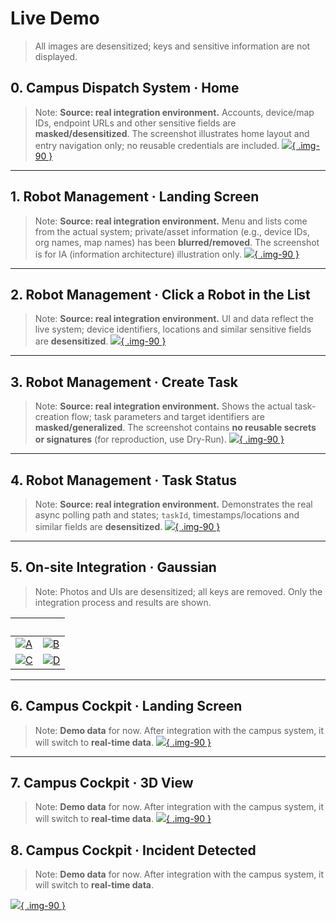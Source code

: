 # Live Demo

> All images are desensitized; keys and sensitive information are not displayed.

## 0. Campus Dispatch System · Home
> Note: **Source: real integration environment.** Accounts, device/map IDs, endpoint URLs and other sensitive fields are **masked/desensitized**. The screenshot illustrates home layout and entry navigation only; no reusable credentials are included.
[![](/assets/live/p10-dashboard.png){ .img-90 }](/assets/live/p10-dashboard.png)
---

## 1. Robot Management · Landing Screen
> Note: **Source: real integration environment.** Menu and lists come from the actual system; private/asset information (e.g., device IDs, org names, map names) has been **blurred/removed**. The screenshot is for IA (information architecture) illustration only.
[![](/assets/live/p11-robot-management.png){ .img-90 }](/assets/live/p11-robot-management.png)
---

## 2. Robot Management · Click a Robot in the List
> Note: **Source: real integration environment.** UI and data reflect the live system; device identifiers, locations and similar sensitive fields are **desensitized**.
[![](/assets/live/p12-click-robot-list.png){ .img-90 }](/assets/live/p12-click-robot-list.png)
---

## 3. Robot Management · Create Task
> Note: **Source: real integration environment.** Shows the actual task-creation flow; task parameters and target identifiers are **masked/generalized**. The screenshot contains **no reusable secrets or signatures** (for reproduction, use Dry-Run).
[![](/assets/live/p13-create-task.png){ .img-90 }](/assets/live/p13-create-task.png)
---

## 4. Robot Management · Task Status
> Note: **Source: real integration environment.** Demonstrates the real async polling path and states; `taskId`, timestamps/locations and similar fields are **desensitized**.
[![](/assets/live/p14-task-status.png){ .img-90 }](/assets/live/p14-task-status.png)
---

## 5. On-site Integration · Gaussian
> Note: Photos and UIs are desensitized; all keys are removed. Only the integration process and results are shown.

| &nbsp; | &nbsp; |
|---|---|
| [![A](/assets/live/p15-gaussian-live-a.png)](/assets/live/p15-gaussian-live-a.png) | [![B](/assets/live/p15-gaussian-live-b.png)](/assets/live/p15-gaussian-live-b.png) |
| [![C](/assets/live/p15-gaussian-live-c.png)](/assets/live/p15-gaussian-live-c.png) | [![D](/assets/live/p15-gaussian-live-d.jpg)](/assets/live/p15-gaussian-live-d.jpg) |

---

## 6. Campus Cockpit · Landing Screen
> Note: **Demo data** for now. After integration with the campus system, it will switch to **real-time data**.
[![](/assets/live/p16-park-cockpit.png){ .img-90 }](/assets/live/p16-park-cockpit.png)
---

## 7. Campus Cockpit · 3D View
> Note: **Demo data** for now. After integration with the campus system, it will switch to **real-time data**.
[![](/assets/live/p17-park-cockpit-3d.png){ .img-90 }](/assets/live/p17-park-cockpit-3d.png)

## 8. Campus Cockpit · Incident Detected
> Note: **Demo data** for now. After integration with the campus system, it will switch to **real-time data**.

[![](/assets/live/p18-park-cockpit-incident.png){ .img-90 }](/assets/live/p18-park-cockpit-incident.png)
